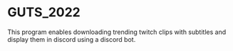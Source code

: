 # GUTS_2022
This program enables downloading trending twitch clips with subtitles and display them in discord using a discord bot.
